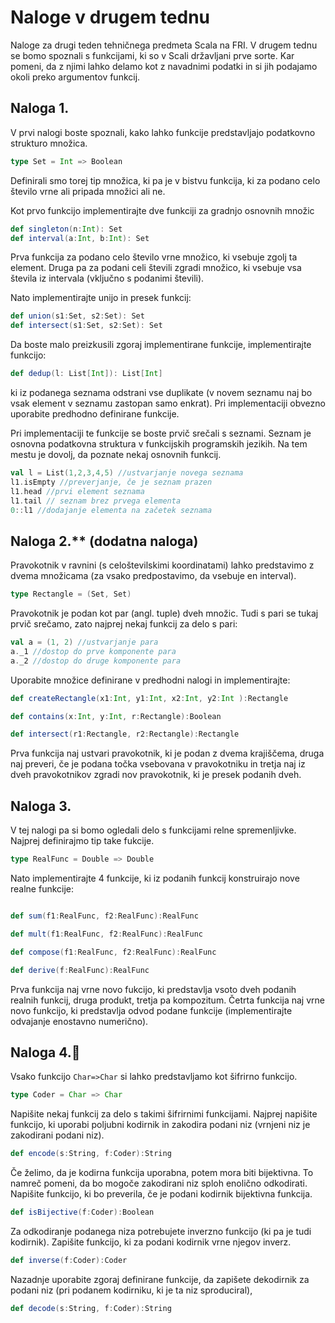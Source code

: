 # Naloge v drugem tednu


Naloge za drugi teden tehničnega predmeta Scala na FRI.
V drugem tednu se bomo spoznali s funkcijami, ki so v Scali državljani prve sorte. Kar pomeni, da z njimi lahko delamo kot z navadnimi podatki in si jih podajamo okoli preko argumentov funkcij.



## Naloga 1.
V prvi nalogi boste spoznali, kako lahko funkcije predstavljajo podatkovno strukturo množica.
```scala
type Set = Int => Boolean
```
Definirali smo torej tip množica, ki pa je v bistvu funkcija, ki za podano celo število vrne ali pripada množici ali ne.

Kot prvo funkcijo implementirajte dve funkciji za gradnjo osnovnih množic
```scala
def singleton(n:Int): Set
def interval(a:Int, b:Int): Set
```
Prva funkcija za podano celo število vrne množico, ki vsebuje zgolj ta element. Druga pa za podani celi števili zgradi množico, ki vsebuje vsa števila iz intervala (vključno s podanimi števili).

Nato implementirajte unijo in presek funkcij:
```scala
def union(s1:Set, s2:Set): Set
def intersect(s1:Set, s2:Set): Set
```
Da boste malo preizkusili zgoraj implementirane funkcije, implementirajte funkcijo:
```scala
def dedup(l: List[Int]): List[Int]
```
ki iz podanega seznama odstrani vse duplikate (v novem seznamu naj bo vsak element v seznamu zastopan samo enkrat). Pri implementaciji obvezno uporabite predhodno definirane funkcije.

Pri implementaciji te funkcije se boste prvič srečali s seznami. Seznam je osnovna podatkovna struktura v funkcijskih programskih jezikih. Na tem mestu je dovolj, da poznate nekaj osnovnih funkcij.
```scala
val l = List(1,2,3,4,5) //ustvarjanje novega seznama
l1.isEmpty //preverjanje, če je seznam prazen
l1.head //prvi element seznama
l1.tail // seznam brez prvega elementa
0::l1 //dodajanje elementa na začetek seznama

```

## Naloga 2.** (dodatna naloga)
Pravokotnik v ravnini (s celoštevilskimi koordinatami) lahko predstavimo z dvema množicama (za vsako predpostavimo, da vsebuje en interval).

```scala
type Rectangle = (Set, Set)
```
Pravokotnik je podan kot par (angl. tuple) dveh množic. Tudi s pari se tukaj prvič srečamo, zato najprej nekaj funkcij za delo s pari:

```scala
val a = (1, 2) //ustvarjanje para
a._1 //dostop do prve komponente para
a._2 //dostop do druge komponente para
```

Uporabite množice definirane v predhodni nalogi in implementirajte:

```scala
def createRectangle(x1:Int, y1:Int, x2:Int, y2:Int ):Rectangle

def contains(x:Int, y:Int, r:Rectangle):Boolean

def intersect(r1:Rectangle, r2:Rectangle):Rectangle
```
Prva funkcija naj ustvari pravokotnik, ki je podan z dvema krajiščema, druga naj preveri, če je podana točka vsebovana v pravokotniku in tretja naj iz dveh pravokotnikov zgradi nov pravokotnik, ki je presek podanih dveh.

## Naloga 3.
V tej nalogi pa si bomo ogledali delo s funkcijami relne spremenljivke. Najprej definirajmo tip take fukcije.

```scala
type RealFunc = Double => Double
```
Nato implementirajte 4 funkcije, ki iz podanih funkcij konstruirajo nove realne funkcije:

```scala

def sum(f1:RealFunc, f2:RealFunc):RealFunc

def mult(f1:RealFunc, f2:RealFunc):RealFunc

def compose(f1:RealFunc, f2:RealFunc):RealFunc

def derive(f:RealFunc):RealFunc
```
Prva funkcija naj vrne novo fukcijo, ki predstavlja vsoto dveh podanih realnih funkcij, druga produkt, tretja pa kompozitum. Četrta funkcija naj vrne novo funkcijo, ki predstavlja odvod podane funkcije (implementirajte odvajanje enostavno numerično).

## Naloga 4.:crown:
Vsako funkcijo `Char=>Char` si lahko predstavljamo kot šifrirno funkcijo.

```scala
type Coder = Char => Char
```

 Napišite nekaj funkcij za delo s takimi šifrirnimi funkcijami.
 Najprej napišite funkcijo, ki uporabi poljubni kodirnik in zakodira podani niz (vrnjeni niz je zakodirani podani niz).
 ```scala
 def encode(s:String, f:Coder):String
 ```
Če želimo, da je kodirna funkcija uporabna, potem mora biti bijektivna. To namreč pomeni, da bo mogoče zakodirani niz sploh enolično odkodirati.
Napišite funkcijo, ki bo preverila, če je podani kodirnik bijektivna funkcija.
```scala
def isBijective(f:Coder):Boolean
```

Za odkodiranje podanega niza potrebujete inverzno funkcijo (ki pa je tudi kodirnik). Zapišite funkcijo, ki za podani kodirnik vrne njegov inverz.
```scala
def inverse(f:Coder):Coder
```

Nazadnje uporabite zgoraj definirane funkcije, da zapišete dekodirnik za podani niz (pri podanem kodirniku, ki je ta niz sproduciral),
```scala
def decode(s:String, f:Coder):String
```
